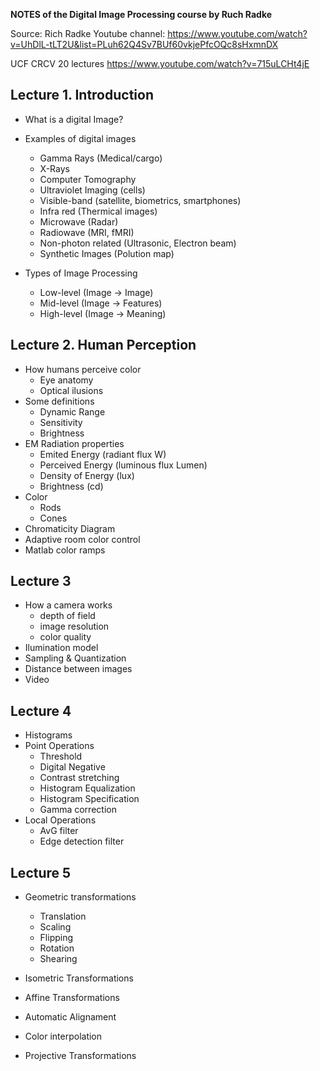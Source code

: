**NOTES of the Digital Image Processing course by Ruch Radke**

Source:
  Rich Radke Youtube channel:
  https://www.youtube.com/watch?v=UhDlL-tLT2U&list=PLuh62Q4Sv7BUf60vkjePfcOQc8sHxmnDX
  
  UCF CRCV 20 lectures
  https://www.youtube.com/watch?v=715uLCHt4jE
  
  
## Lecture 1. Introduction

- What is a digital Image?
- Examples of digital images
    - Gamma Rays (Medical/cargo)
    - X-Rays
    - Computer Tomography
    - Ultraviolet Imaging (cells)
    - Visible-band (satellite, biometrics, smartphones)
    - Infra red (Thermical images)
    - Microwave (Radar)
    - Radiowave (MRI, fMRI)
    - Non-photon related (Ultrasonic, Electron beam)
    - Synthetic Images (Polution map)
    
- Types of Image Processing
  - Low-level (Image -> Image)
  - Mid-level (Image -> Features)
  - High-level (Image -> Meaning)
  
## Lecture 2. Human Perception
- How humans perceive color
  - Eye anatomy
  - Optical ilusions
- Some definitions
  - Dynamic Range
  - Sensitivity
  - Brightness
- EM Radiation properties
  - Emited Energy (radiant flux W)
  - Perceived Energy (luminous flux Lumen)
  - Density of Energy (lux)
  - Brightness (cd)
- Color
  - Rods
  - Cones
- Chromaticity Diagram
- Adaptive room color control
- Matlab color ramps

## Lecture 3
- How a camera works
  - depth of field
  - image resolution
  - color quality
- Ilumination model
- Sampling & Quantization
- Distance between images
- Video

## Lecture 4
- Histograms
- Point Operations
  - Threshold
  - Digital Negative
  - Contrast stretching
  - Histogram Equalization
  - Histogram Specification
  - Gamma correction
- Local Operations
  - AvG filter
  - Edge detection filter

## Lecture 5
- Geometric transformations
  - Translation
  - Scaling
  - Flipping
  - Rotation
  - Shearing
- Isometric Transformations
- Affine Transformations
- Automatic Alignament
- Color interpolation

- Projective Transformations
